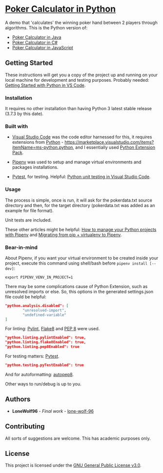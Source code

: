 # [Poker Calculator in Python](https://github.com/lone-wolf-96/poker-calculator-python/)

A demo that 'calculates' the winning poker hand between 2 players through algorithms.
This is the Python version of:

* [Poker Calculator in Java](https://github.com/lone-wolf-96/poker-calculator-java/)
* [Poker Calculator in C#](https://github.com/lone-wolf-96/poker-calculator-csharp/)
* [Poker Calculator in JavaScript](https://github.com/lone-wolf-96/poker-calculator-js/)

## Getting Started

These instructions will get you a copy of the project up and running on your local machine for development and testing purposes.
Probably needed: [Getting Started with Python in VS Code](https://code.visualstudio.com/docs/python/python-tutorial/).

### Installation

It requires no other installation than having Python 3 latest stable release (3.7.3 by this date).

### Built with

* [Visual Studio Code](https://code.visualstudio.com/) was the code editor harnessed for this, it requires extensions from [Python](https://code.visualstudio.com/docs/languages/python/) - <https://marketplace.visualstudio.com/items?itemName=ms-python.python>, and I essentially used [Python Extension Pack](https://marketplace.visualstudio.com/items?itemName=donjayamanne.python-extension-pack).

* [Pipenv](https://docs.pipenv.org/en/latest/) was used to setup and manage virtual environments and packages installations.

* [Pytest](https://pytest.org/), for testing. Helpful: [Python unit testing in Visual Studio Code](https://code.visualstudio.com/docs/python/unit-testing).

### Usage

The process is simple, once is run, it will ask for the pokerdata.txt source directory and then, for the target directory (pokerdata.txt was added as an example for file format).

Unit tests are included.

These other articles might be helpful: [How to manage your Python projects with Pipenv](https://thoughtbot.com/blog/how-to-manage-your-python-projects-with-pipenv/) and [Migrating from pip + virtualenv to Pipenv](https://blog.tecladocode.com/migrating-from-pip-virtualenv-to-pipenv/).

### Bear-in-mind

About Pipenv, if you want your virtual environment to be created inside your project, execute this command using shell/bash before `pipenv install [--dev]`:

`export PIPENV_VENV_IN_PROJECT=1`

There may be some complications cause of Python Extension, such as unresolved imports or else.
So, this options in the generated settings.json file could be helpful:

```json
"python.analysis.disabled": [
        "unresolved-import",
        "undefined-variable"
]
```

For linting: [Pylint](https://www.pylint.org/), [Flake8](http://flake8.pycqa.org/) and [PEP 8](https://pypi.org/project/pep8/) were used.

```json
"python.linting.pylintEnabled": true,
"python.linting.flake8Enabled": true,
"python.linting.pep8Enabled": true
```

For testing matters: [Pytest](https://pytest.org/).

```json
"python.testing.pyTestEnabled": true
```

And for autoformatting: [autopep8](https://pypi.org/project/autopep8/).

Other ways to run/debug is up to you.

## Authors

* **LoneWolf96** - *Final work* - [lone-wolf-96](https://github.com/lone-wolf-96/)

## Contributing

All sorts of suggestions are welcome. This has academic purposes only.

## License

This project is licensed under the [GNU General Public License v3.0](https://choosealicense.com/licenses/gpl-3.0/).
